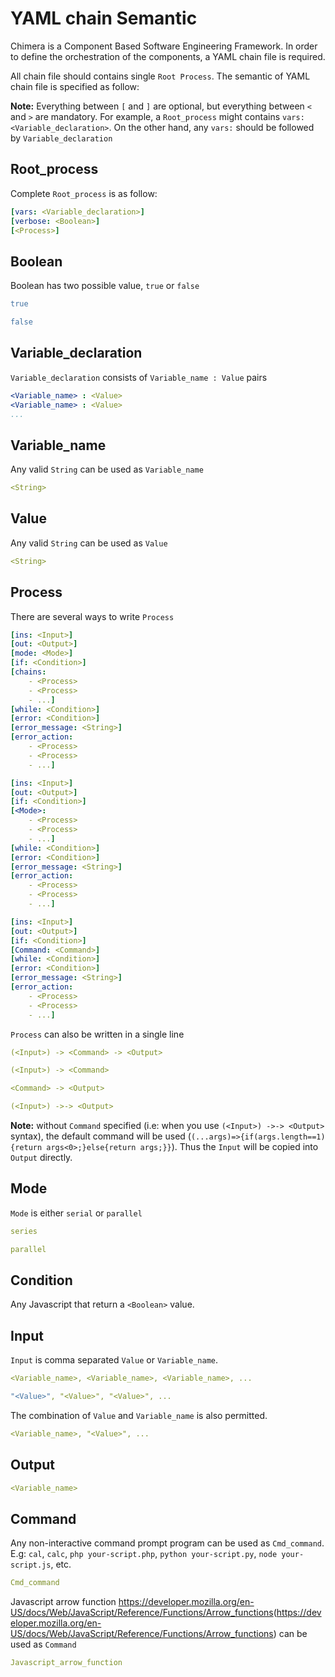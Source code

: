 # YAML chain Semantic

Chimera is a Component Based Software Engineering Framework. In order to define the orchestration of the components, a YAML chain file is required.

All chain file should contains single `Root Process`. The semantic of YAML chain file is specified as follow:

__Note:__ Everything between `[` and `]` are optional, but everything between `<` and `>` are mandatory. For example, a `Root_process` might contains `vars: <Variable_declaration>`. On the other hand, any `vars:` should be followed by `Variable_declaration`

## Root_process

Complete `Root_process` is as follow:

```yaml
[vars: <Variable_declaration>]
[verbose: <Boolean>]
[<Process>]
```

## Boolean

Boolean has two possible value, `true` or `false`

```yaml
true
```

```yaml
false
```

## Variable_declaration

`Variable_declaration` consists of `Variable_name : Value` pairs

```yaml
<Variable_name> : <Value>
<Variable_name> : <Value>
...
```

## Variable_name

Any valid `String` can be used as `Variable_name`

```yaml
<String>
```

## Value

Any valid `String` can be used as `Value`

```yaml
<String>
```

## Process

There are several ways to write `Process`

```yaml
[ins: <Input>]
[out: <Output>]
[mode: <Mode>]
[if: <Condition>]
[chains:
    - <Process>
    - <Process>
    - ...]
[while: <Condition>]
[error: <Condition>]
[error_message: <String>]
[error_action:
    - <Process>
    - <Process>
    - ...]
```

```yaml
[ins: <Input>]
[out: <Output>]
[if: <Condition>]
[<Mode>:
    - <Process>
    - <Process>
    - ...]
[while: <Condition>]
[error: <Condition>]
[error_message: <String>]
[error_action:
    - <Process>
    - <Process>
    - ...]
```

```yaml
[ins: <Input>]
[out: <Output>]
[if: <Condition>]
[Command: <Command>]
[while: <Condition>]
[error: <Condition>]
[error_message: <String>]
[error_action:
    - <Process>
    - <Process>
    - ...]
```

`Process` can also be written in a single line

```yaml
(<Input>) -> <Command> -> <Output>
```

```yaml
(<Input>) -> <Command>
```

```yaml
<Command> -> <Output>
```

```yaml
(<Input>) ->-> <Output>
```

__Note:__ without `Command` specified (i.e: when you use `(<Input>) ->-> <Output>` syntax), the default command will be used (`(...args)=>{if(args.length==1){return args<0>;}else{return args;}}`). Thus the `Input` will be copied into `Output` directly.

## Mode

`Mode` is either `serial` or `parallel`

```yaml
series
```

```yaml
parallel
```

## Condition
Any Javascript that return a `<Boolean>` value.

## Input

`Input` is comma separated `Value` or `Variable_name`.

```yaml
<Variable_name>, <Variable_name>, <Variable_name>, ...
```

```yaml
"<Value>", "<Value>", "<Value>", ...
```

The combination of `Value` and `Variable_name` is also permitted.

```yaml
<Variable_name>, "<Value>", ...
```

## Output

```yaml
<Variable_name>
```

## Command

Any non-interactive command prompt program can be used as `Cmd_command`.
E.g: `cal`, `calc`, `php your-script.php`, `python your-script.py`, `node your-script.js`, etc.

```yaml
Cmd_command
```

Javascript arrow function <https://developer.mozilla.org/en-US/docs/Web/JavaScript/Reference/Functions/Arrow_functions>(https://developer.mozilla.org/en-US/docs/Web/JavaScript/Reference/Functions/Arrow_functions) can be used as `Command`

```yaml
Javascript_arrow_function
```
